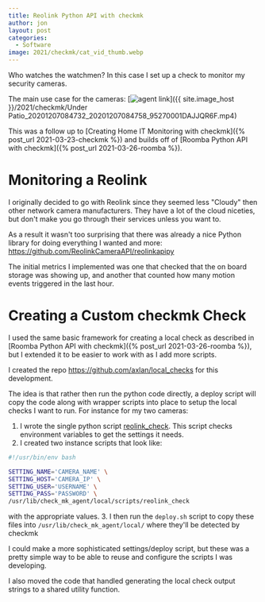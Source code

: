 ```yaml
---
title: Reolink Python API with checkmk
author: jon
layout: post
categories:
  - Software
image: 2021/checkmk/cat_vid_thumb.webp
---
```


Who watches the watchmen? In this case I set up a check to monitor my security cameras.

The main use case for the cameras:
[<img class="center" src="{{ site.image_host }}/2021/checkmk/cat_vid_thumb.webp" alt="agent link">]({{ site.image_host }}/2021/checkmk/Under Patio_20201207084732_20201207084758_95270001DAJJQR6F.mp4)

This was a follow up to [Creating Home IT Monitoring with checkmk]({% post_url 2021-03-23-checkmk %}) and builds off of [Roomba Python API with checkmk]({% post_url 2021-03-26-roomba %}).

# Monitoring a Reolink

I originally decided to go with Reolink since they seemed less "Cloudy" then other network camera manufacturers. They have a lot of the cloud niceties, but don't make you go through their services unless you want to.

As a result it wasn't too surprising that there was already a nice Python library for doing everything I wanted and more: <https://github.com/ReolinkCameraAPI/reolinkapipy>

The initial metrics I implemented was one that checked that the on board storage was showing up, and another that counted how many motion events triggered in the last hour.

# Creating a Custom checkmk Check

I used the same basic framework for creating a local check as described in [Roomba Python API with checkmk]({% post_url 2021-03-26-roomba %}), but I extended it to be easier to work with as I add more scripts.

I created the repo <https://github.com/axlan/local_checks> for this development.

The idea is that rather then run the python code directly, a deploy script will copy the code along with wrapper scripts into place to setup the local checks I want to run. For instance for my two cameras:
1. I wrote the single python script [reolink_check](https://github.com/axlan/local_checks/blob/master/reolink_check). This script checks environment variables to get the settings it needs.
2. I created two instance scripts that look like:
```bash
#!/usr/bin/env bash

SETTING_NAME='CAMERA_NAME' \
SETTING_HOST='CAMERA_IP' \
SETTING_USER='USERNAME' \
SETTING_PASS='PASSWORD' \
/usr/lib/check_mk_agent/local/scripts/reolink_check
```
  with the appropriate values.
3. I then run the `deploy.sh` script to copy these files into `/usr/lib/check_mk_agent/local/` where they'll be detected by checkmk

I could make a more sophisticated settings/deploy script, but these was a pretty simple way to be able to reuse and configure the scripts I was developing.

I also moved the code that handled generating the local check output strings to a shared utility function.
